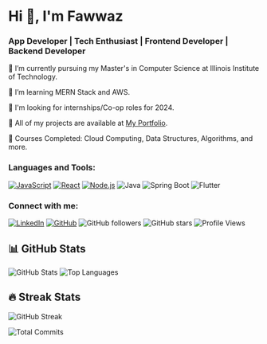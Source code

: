 # Hi 👋, I'm Fawwaz

### App Developer | Tech Enthusiast | Frontend Developer | Backend Developer

🔭 I’m currently pursuing my Master's in Computer Science at Illinois Institute of Technology.

🌱 I’m learning MERN Stack and AWS.

💼 I'm looking for internships/Co-op roles for 2024.

📂 All of my projects are available at [My Portfolio](https://yourportfolio.link).

📝 Courses Completed: Cloud Computing, Data Structures, Algorithms, and more.

### Languages and Tools:
[![JavaScript](https://img.shields.io/badge/-JavaScript-black?style=flat-square&logo=javascript)](https://github.com/mdfawwaz)
[![React](https://img.shields.io/badge/-React-black?style=flat-square&logo=react)](https://github.com/mdfawwaz)
[![Node.js](https://img.shields.io/badge/-Node.js-black?style=flat-square&logo=node.js)](https://github.com/mdfawwaz)
![Java](https://img.shields.io/badge/Java-ED8B00?style=for-the-badge&logo=java&logoColor=white)
![Spring Boot](https://img.shields.io/badge/Spring%20Boot-6DB33F?style=for-the-badge&logo=spring-boot&logoColor=white)
![Flutter](https://img.shields.io/badge/Flutter-02569B?style=for-the-badge&logo=flutter&logoColor=white)


### Connect with me:
[![LinkedIn](https://img.shields.io/badge/-LinkedIn-blue?style=flat-square&logo=linkedin)](https://linkedin.com/in/yourprofile)
[![GitHub](https://img.shields.io/badge/-GitHub-black?style=flat-square&logo=github)](https://github.com/mdfawwaz)
![GitHub followers](https://img.shields.io/github/followers/mdfawwaz?label=Follow&style=social)
![GitHub stars](https://img.shields.io/github/stars/mdfawwaz?affiliations=OWNER%2CCOLLABORATOR&style=social)
![Profile Views](https://komarev.com/ghpvc/?username=mdfawwaz&color=blue&style=for-the-badge&label=PROFILE+VIEWS)


## 📊 GitHub Stats

![GitHub Stats](https://github-readme-stats.vercel.app/api?username=mdfawwaz&show_icons=true&count_private=true&theme=radical)
![Top Languages](https://github-readme-stats.vercel.app/api/top-langs/?username=mdfawwaz&layout=compact&langs_count=8&theme=radical)

## 🔥 Streak Stats
![GitHub Streak](https://github-readme-streak-stats.herokuapp.com/?user=mdfawwaz&theme=radical)

![Total Commits](https://komarev.com/ghpvc/?username=mdfawwaz&color=blue&style=flat-square&label=TOTAL+COMMITS)
